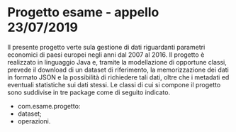 # Progetto esame - appello 23/07/2019
Il presente progetto verte sula gestione di dati riguardanti parametri economici di paesi europei negli anni dal 2007 al 2016.
Il progetto è realizzato in linguaggio Java e, tramite la modellazione di opportune classi, prevede il download di un dataset di riferimento, la memorizzazione dei dati in formato JSON e la possibilità di richiedere tali dati, oltre che i metadati ed eventuali statistiche sui dati stessi.
Le classi di cui si compone il progetto sono suddivise in tre package come di seguito indicato.

 - com.esame.progetto:
 - dataset;
 - operazioni.

<!--stackedit_data:
eyJoaXN0b3J5IjpbLTE2MTc5NjM4NDgsLTEwNzY5NDcxMjAsLT
k2NDM4MTkzMl19
-->